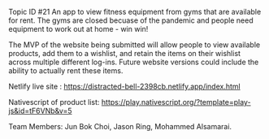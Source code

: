 Topic ID #21 An app to view fitness equipment from gyms that are available for rent. The gyms are closed becuase of the pandemic and people need equipment to work out at home - win win!

The MVP of the website being submitted will allow people to view available products, add them to a wishlist, and retain the items on their wishlist across multiple different log-ins.  Future website versions could include the ability to actually rent these items.

Netlify live site : https://distracted-bell-2398cb.netlify.app/index.html

Nativescript of product list: https://play.nativescript.org/?template=play-js&id=tF6VNb&v=5

Team Members: Jun Bok Choi, Jason Ring, Mohammed Alsamarai.

